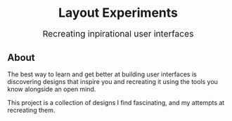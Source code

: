 <h1 align="center">
  Layout Experiments
  <br>
</h1>
<p align="center" style="font-size: 1.2rem;">Recreating inpirational user interfaces</p>

## About

The best way to learn and get better at building user interfaces is discovering designs that inspire you and
recreating it using the tools you know alongside an open mind. 

This project is a collection of designs I find fascinating, and my attempts at recreating them. 
